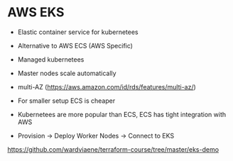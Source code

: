 # AWS EKS

- Elastic container service for kubernetees
- Alternative to AWS ECS (AWS Specific)
- Managed kubernetees
- Master nodes scale automatically
- multi-AZ (https://aws.amazon.com/id/rds/features/multi-az/)
- For smaller setup ECS is cheaper
- Kubernetees are more popular than ECS, ECS has tight integration with AWS


- Provision -> Deploy Worker Nodes -> Connect to EKS

https://github.com/wardviaene/terraform-course/tree/master/eks-demo
